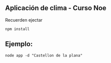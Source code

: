 ## Aplicación de clima - Curso Noe

Recuerden ejectar 

```
npm install
```


## Ejemplo: 

```
node app -d "Castellon de la plana"
```

